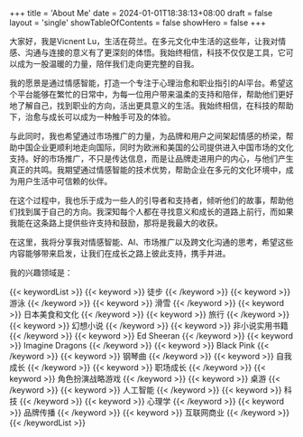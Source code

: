 +++
title = 'About Me'
date = 2024-01-01T18:38:13+08:00
draft = false
layout = 'single'
showTableOfContents = false
showHero = false
+++

大家好，我是Vicnent Lu，生活在荷兰。在多元文化中生活的这些年，让我对情感、沟通与连接的意义有了更深刻的体悟。我始终相信，科技不仅仅是工具，它可以成为一股温暖的力量，陪伴我们走向更完整的自我。

我的愿景是通过情感智能，打造一个专注于心理治愈和职业指引的AI平台。希望这个平台能够在繁忙的日常中，为每一位用户带来温柔的支持和陪伴，帮助他们更好地了解自己，找到职业的方向，活出更具意义的生活。我始终相信，在科技的帮助下，治愈与成长可以成为一种触手可及的体验。

与此同时，我也希望通过市场推广的力量，为品牌和用户之间架起情感的桥梁，帮助中国企业更顺利地走向国际，同时为欧洲和美国的公司提供进入中国市场的文化支持。好的市场推广，不只是传达信息，而是让品牌走进用户的内心，与他们产生真正的共鸣。我期望通过情感智能的技术优势，帮助企业在多元的文化环境中，成为用户生活中可信赖的伙伴。

在这个过程中，我也乐于成为一些人的引导者和支持者，倾听他们的故事，帮助他们找到属于自己的方向。我深知每个人都在寻找意义和成长的道路上前行，而如果我能在这条路上提供些许支持和鼓励，那将是我最大的收获。

在这里，我将分享我对情感智能、AI、市场推广以及跨文化沟通的思考，希望这些内容能够带来启发，让我们在成长之路上彼此支持，携手并进。

我的兴趣领域是：

{{< keywordList >}}
{{< keyword >}} 徒步 {{< /keyword >}}
{{< keyword >}} 游泳 {{< /keyword >}}
{{< keyword >}} 滑雪 {{< /keyword >}}
{{< keyword >}} 日本美食和文化 {{< /keyword >}}
{{< keyword >}} 旅行 {{< /keyword >}}         
{{< keyword >}} 幻想小说 {{< /keyword >}}
{{< keyword >}} 非小说实用书籍 {{< /keyword >}}
{{< keyword >}} Ed Sheeran {{< /keyword >}}
{{< keyword >}} Imagine Dragons {{< /keyword >}}
{{< keyword >}} Black Pink {{< /keyword >}}
{{< keyword >}} 钢琴曲 {{< /keyword >}}
{{< keyword >}} 自我成长 {{< /keyword >}}
{{< keyword >}} 职场成长 {{< /keyword >}}
{{< keyword >}} 角色扮演战略游戏 {{< /keyword >}}
{{< keyword >}} 桌游 {{< /keyword >}}
{{< keyword >}} 人工智能 {{< /keyword >}}
{{< keyword >}} 科技 {{< /keyword >}}
{{< keyword >}} 心理学 {{< /keyword >}}
{{< keyword >}} 品牌传播 {{< /keyword >}}
{{< keyword >}} 互联网商业 {{< /keyword >}}
{{< /keywordList >}}

